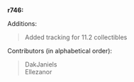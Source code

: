 **r746:**

Additions:
> Added tracking for 11.2 collectibles

Contributors (in alphabetical order):
> DakJaniels
<br>Ellezanor
